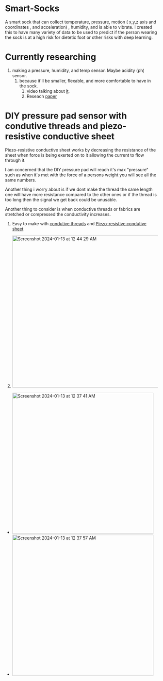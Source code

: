 # Smart-Socks
A smart sock that can collect temperature, pressure, motion ( x,y,z axis and coordinates , and acceleration) , humidity, and is able to vibrate. I created this to have many variety of data to be used to predict if the person wearing the sock is at a high risk for dietetic foot or other risks with deep learning. 

# Currently researching
1. making a pressure, humidity, and temp sensor. Maybe acidity (ph) sensor. 
    1. because it'll be smaller, flexable, and more comfortable to have in the sock.
        1. video talking about [it](https://www.youtube.com/watch?v=uVS2WyRxELw).
        2. Reseach [paper](https://www.researchgate.net/publication/295396824_Paper_Skin_Multisensory_Platform_for_Simultaneous_Environmental_Monitoring)

# DIY pressure pad sensor with condutive threads and piezo-resistive conductive sheet

Piezo-resistive conductive sheet works by decreasing the resistance of the sheet when force is being exerted on to it allowing the current to flow through it. 

I am concerned that the DIY pressure pad will reach it's max "pressure" such as when it's met with the force of a persons weight you will see all the same numbers. 

Another thing i worry about is if we dont make the thread the same length one will have more resistance compared to the other ones or if the thread is too long then the signal we get back could be unusable.

Another thing to consider is when conductive threads or fabrics are stretched or compressed the conductivity increases. 

1. Easy to make with [condutive threads](https://www.sparkfun.com/products/10867) and [Piezo-resistive condutive sheet](https://www.adafruit.com/product/1361)

2. <img width="501" alt="Screenshot 2024-01-13 at 12 44 29 AM" src="https://github.com/jaekim24/Smart-Socks/assets/62858192/aae2f47d-192b-4106-9394-11bd43b106d1">
  - <img width="465" alt="Screenshot 2024-01-13 at 12 37 41 AM" src="https://github.com/jaekim24/Smart-Socks/assets/62858192/38d6f5fa-df91-425c-908a-3c3c6cd8d004">
  - <img width="465" alt="Screenshot 2024-01-13 at 12 37 57 AM" src="https://github.com/jaekim24/Smart-Socks/assets/62858192/a5a8e198-a25d-4d2c-8281-eb0f58647e4d">



 
